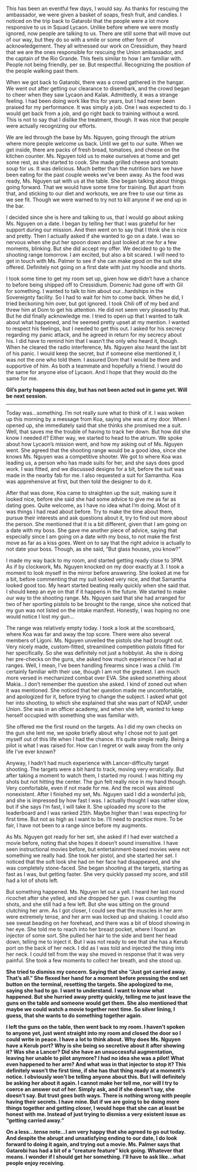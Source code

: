 
This has been an eventful few days, I would say. As thanks for rescuing the ambassador, we were given a basket of soaps, fresh fruit, and candles. I noticed on the trip back to Gatarobi that the people were a lot more responsive to us in Squad Lycaon. Unlike before where we were mostly ignored, now people are talking to us. There are still some that will move out of our way, but they do so with a smile or some other form of acknowledgement. They all witnessed our work on Cressidium, they heard that we are the ones responsible for rescuing the Union ambassador, and the captain of the Rio Grande. This feels similar to how I am familiar with. People not being friendly, per se. But respectful. Recognizing the position of the people walking past them.

When we got back to Gatarobi, there was a crowd gathered in the hangar. We went out after getting our clearance to disembark, and the crowd began to cheer when they saw Lycaon and Kalak. Admittedly, it was a strange feeling. I had been doing work like this for years, but I had never been praised for my performance. It was simply a job. One I was expected to do. I would get back from a job, and go right back to training without a word. This is not to say that I dislike the treatment, though. It was nice that people were actually recognizing our efforts.

We are led through the base by Ms. Nguyen, going through the atrium where more people welcome us back. Until we get to our suite. When we get inside, there are packs of fresh bread, tomatoes, and cheese on the kitchen counter. Ms. Nguyen told us to make ourselves at home and get some rest, as she started to cook. She made grilled cheese and tomato soup for us. It was delicious. Much better than the nutrition bars we have been eating for the past couple weeks we’ve been away. As the food was ready, Ms. Nguyen sat with us at the table. She began talking about things going forward. That we would have some time for training. But apart from that, and sticking to our diet and workouts, we are free to use our time as we see fit. Though we were warned to try not to kill anyone if we end up in the bar.

I decided since she is here and talking to us, that I would go about asking Ms. Nguyen on a date. I began by telling her that I was grateful for her support during our mission. And then went on to say that I think she is nice and pretty. Then I actually asked if she wanted to go on a date. I was so nervous when she put her spoon down and just looked at me for a few moments, blinking. But she did accept my offer. We decided to go to the shooting range tomorrow. I am excited, but also a bit scared. I will need to get in touch with Ms. Palmer to see if she can make good on the suit she offered. Definitely not going on a first date with just my hoodie and shorts.

I took some time to get my room set up, given how we didn’t have a chance to before being shipped off to Cressidium. Domenic had gone off with Gil for something. I wanted to talk to him about our…hardships in the Sovereignty facility. So I had to wait for him to come back. When he did, I tried beckoning him over, but got ignored. I took Chili off of my bed and threw him at Dom to get his attention. He did not seem very pleased by that. But he did finally acknowledge me. I tried to open up that I wanted to talk about what happened, and he seemed pretty upset at my mention. I wanted to respect his feelings, but I needed to get this out. I asked for his secrecy regarding my panic attack, and he agreed in return for my secrecy about his. I did have to remind him that I wasn’t the only who heard it, though. When he cleared the radio interference, Ms. Nguyen also heard the last bit of his panic. I would keep the secret, but if someone else mentioned it, I was not the one who told them. I assured Dom that I would be there and supportive of him. As both a teammate and hopefully a friend. I would do the same for anyone else of Lycaon. And I hope that they would do the same for me.

**Gil’s party happens this day, but has not been acted out in game yet. Will be next session.**

**********

Today was…something. I’m not really sure what to think of it. I was woken up this morning by a message from Koa, saying she was at my door. When I opened up, she immediately said that she thinks she promised me a suit. Well, that saves me the trouble of having to track her down. But how did she know I needed it? Either way, we started to head to the atrium. We spoke about how Lycaon’s mission went, and how my asking out of Ms. Nguyen went. She agreed that the shooting range would be a good idea, since she knows Ms. Nguyen was a competitive shooter. We got to where Koa was leading us, a person who has made suits for her, and she says does good work. I was fitted, and we discussed designs for a bit, before the suit was made in the nearby fab for me. I also requested a suit for Samantha. Koa was apprehensive at first, but then told the designer to do it.

After that was done, Koa came to straighten up the suit, making sure it looked nice, before she said she had some advice to give me as far as dating goes. Quite welcome, as I have no idea what I’m doing. Most of it was things I had read about before. Try to make the time about them, pursue their interests and ask questions about it, try to find out more about the person. She mentioned that it is a bit different, given that I am going on a date with my boss. She gave me another piece of advice, saying that especially since I am going on a date with my boss, to not make the first move as far as a kiss goes. Went on to say that the right advice is actually to not date your boss. Though, as she said, “But glass houses, you know?”

I made my way back to my room, and started getting ready close to 3PM. As if by clockwork, Ms. Nguyen knocked on my door exactly at 3. I took a moment to look myself in the mirror before answering. She looked at me for a bit, before commenting that my suit looked very nice, and that Samantha looked good too. My heart started beating really quickly when she said that. I should keep an eye on that if it happens in the future. We started to make our way to the shooting range. Ms. Nguyen said that she had arranged for two of her sporting pistols to be brought to the range, since she noticed that my gun was not listed on the intake manifest. Honestly, I was hoping no one would notice I lost my gun…

The range was relatively empty today. I took a look at the scoreboard, where Koa was far and away the top score. There were also several members of Ligoni. Ms. Nguyen unveiled the pistols she had brought out. Very nicely made, custom-fitted, streamlined competition pistols fitted for her specifically. So she was definitely not just a hobbyist. As she is doing her pre-checks on the guns, she asked how much experience I’ve had at ranges. Well, I mean, I’ve been handling firearms since I was a child. I’m certainly familiar with their use, though I am not the greatest. I am much more versed in mechanized combat over EVA. She asked something about Makia…I don’t remember the question she asked. I kind of zoned out when it was mentioned. She noticed that her question made me uncomfortable, and apologized for it, before trying to change the subject. I asked what got her into shooting, to which she explained that she was part of NDAP, under Union. She was in an officer academy, and when she left, wanted to keep herself occupied with something she was familiar with.

She offered me the first round on the targets. As I did my own checks on the gun she lent me, we spoke briefly about why I chose not to just get myself out of this life when I had the chance. It’s quite simple really. Being a pilot is what I was raised for. How can I regret or walk away from the only life I’ve ever known?

Anyway, I hadn’t had much experience with Lancer-difficulty target shooting. The targets were a bit hard to track, moving very erratically. But after taking a moment to watch them, I started my round. I was hitting my shots but not hitting the center. The gun felt really nice in my hand though. Very comfortable, even if not made for me. And the recoil was almost nonexistent. After I finished my set, Ms. Nguyen said I did a wonderful job, and she is impressed by how fast I was. I actually thought I was rather slow, but if she says I’m fast, I will take it. She uploaded my score to the leaderboard and I was ranked 25th. Maybe higher than I was expecting for first time. But not as high as I want to be. I’ll need to practice more. To be fair, I have not been to a range since before my augments.

As Ms. Nguyen got ready for her set, she asked if I had ever watched a movie before, noting that she hopes it doesn’t sound insensitive. I have seen instructional movies before, but entertainment-based movies were not something we really had. She took her pistol, and she started her set. I noticed that the soft look she had on her face had disappeared, and she was completely stone-faced. She began shooting at the targets, starting as fast as I was, but getting faster. She very quickly passed my score, and still had a lot of shots left.

But something happened. Ms. Nguyen let out a yell. I heard her last round ricochet after she yelled, and she dropped her gun. I was counting the shots, and she still had a few left. But she was sitting on the ground clutching her arm. As I got closer, I could see that the muscles in her arm were extremely tense, and her arm was locked up and shaking. I could also see sweat beading on her forehead, and there was a bit of blood showing in her eye. She told me to reach into her breast pocket, where I found an injector of some sort. She pulled her hair to the side and bent her head down, telling me to inject it. But I was not ready to see that she has a Kerub port on the back of her neck. I did as I was told and injected the thing into her neck. I could tell from the way she moved in response that it was very painful. She took a few moments to collect her breath, and she stood up.

******She tried to dismiss my concern. Saying that she “Just got carried away. That’s all.” She flexed her hand for a moment before pressing the end set button on the terminal, resetting the targets. She apologized to me, saying she had to go. I want to understand. I want to know what happened. But she hurried away pretty quickly, telling me to just leave the guns on the table and someone would get them. She also mentioned that maybe we could watch a movie together next time. So silver lining, I guess, that she wants to do something together again.******

******I left the guns on the table, then went back to my room. I haven’t spoken to anyone yet, just went straight into my room and closed the door so I could write in peace. I have a lot to think about. Why does Ms. Nguyen have a Kerub port? Why is she being so secretive about it after showing it? Was she a Lancer? Did she have an unsuccessful augmentation, leaving her unable to pilot anymore? I had no idea she was a pilot! What even happened to her arm? And what was in that injector to stop it? This definitely wasn’t the first time, if she has that thing ready at a moment’s notice. I obviously won’t be telling anyone about this. But I will definitely be asking her about it again. I cannot make her tell me, nor will I try to coerce an answer out of her. Simply ask, and if she doesn’t say, she doesn’t say. But trust goes both ways. There is nothing wrong with people having their secrets. I have mine. But if we are going to be doing more things together and getting closer, I would hope that she can at least be honest with me. Instead of just trying to dismiss a very existent issue as “getting carried away.”******

******On a less…tense note…I am very happy that she agreed to go out today. And despite the abrupt and unsatisfying ending to our date, I do look forward to doing it again, and trying out a movie. Ms. Palmer says that Gatarobi has had a bit of a “creature feature” kick going. Whatever that means. I wonder if I should get her something. I’ll have to ask like…what people enjoy receiving.******
